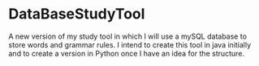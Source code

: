 # DataBaseStudyTool
A new version of my study tool in which I will use a mySQL database to store words and grammar rules.
I intend to create this tool in java initially and to create a version in Python once I have an idea for the structure.
